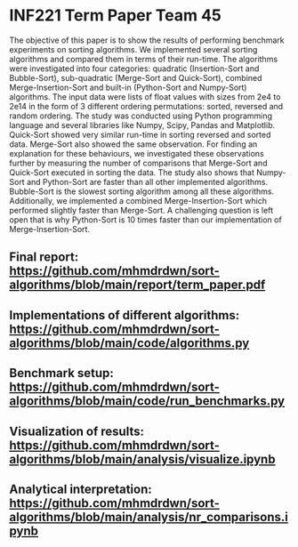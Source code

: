 # INF221 Term Paper Team 45

The objective of this paper is to show the results of performing benchmark experiments on sorting algorithms. We implemented several sorting algorithms and compared them in terms of their run-time. The algorithms were investigated into four categories: quadratic (Insertion-Sort and Bubble-Sort), sub-quadratic (Merge-Sort and Quick-Sort), combined Merge-Insertion-Sort and built-in (Python-Sort and Numpy-Sort) algorithms. The input data were lists of float values with sizes from 2e4 to 2e14 in the form of 3 different ordering permutations: sorted, reversed and random ordering. The study was conducted using Python programming language and several libraries like Numpy, Scipy, Pandas and Matplotlib. Quick-Sort showed very similar run-time in sorting reversed and sorted data. Merge-Sort also showed the same observation. For finding an explanation for these behaviours, we investigated these observations further by measuring the number of comparisons that Merge-Sort and Quick-Sort executed in sorting the data. The study also shows that Numpy-Sort and Python-Sort are faster than all other implemented algorithms. Bubble-Sort is the slowest sorting algorithm among all these algorithms. Additionally, we implemented a combined Merge-Insertion-Sort which performed slightly faster than Merge-Sort. A challenging question is left open that is why Python-Sort is 10 times faster than our implementation of Merge-Insertion-Sort. 

## Final report: https://github.com/mhmdrdwn/sort-algorithms/blob/main/report/term_paper.pdf

## Implementations of different algorithms: https://github.com/mhmdrdwn/sort-algorithms/blob/main/code/algorithms.py

## Benchmark setup: https://github.com/mhmdrdwn/sort-algorithms/blob/main/code/run_benchmarks.py

## Visualization of results: https://github.com/mhmdrdwn/sort-algorithms/blob/main/analysis/visualize.ipynb

## Analytical interpretation: https://github.com/mhmdrdwn/sort-algorithms/blob/main/analysis/nr_comparisons.ipynb
